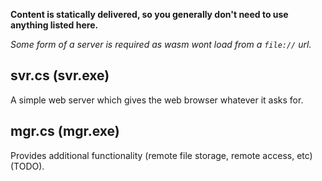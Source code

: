 **Content is statically delivered, so you generally don't need to use anything listed here.**

*Some form of a server is required as wasm wont load from a `file://` url.*

## svr.cs (svr.exe)
A simple web server which gives the web browser whatever it asks for.

## mgr.cs (mgr.exe)
Provides additional functionality (remote file storage, remote access, etc) (TODO).